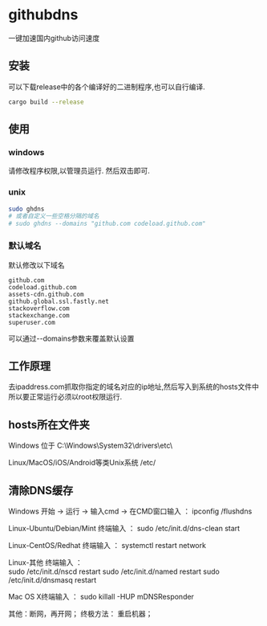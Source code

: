 # githubdns
一键加速国内github访问速度

## 安装
可以下载release中的各个编译好的二进制程序,也可以自行编译.
```bash
cargo build --release
```
## 使用
### windows
请修改程序权限,以管理员运行. 然后双击即可.
### unix
```bash
sudo ghdns
# 或者自定义一些空格分隔的域名
# sudo ghdns --domains "github.com codeload.github.com"
```
### 默认域名
默认修改以下域名
```
github.com
codeload.github.com
assets-cdn.github.com
github.global.ssl.fastly.net
stackoverflow.com
stackexchange.com
superuser.com
```
可以通过--domains参数来覆盖默认设置

## 工作原理
去ipaddress.com抓取你指定的域名对应的ip地址,然后写入到系统的hosts文件中
所以要正常运行必须以root权限运行.

## hosts所在文件夹
Windows 
位于 C:\Windows\System32\drivers\etc\

Linux/MacOS/iOS/Android等类Unix系统
/etc/

## 清除DNS缓存
Windows
开始 -> 运行 -> 输入cmd -> 在CMD窗口输入  ： ipconfig  /flushdns

Linux-Ubuntu/Debian/Mint
终端输入 ：  sudo /etc/init.d/dns-clean start

Linux-CentOS/Redhat
终端输入 ：  systemctl restart network

Linux-其他
终端输入 ：  
sudo /etc/init.d/nscd restart
sudo /etc/init.d/named restart
sudo /etc/init.d/dnsmasq restart

Mac OS X终端输入 ：  sudo killall -HUP mDNSResponder

其他：断网，再开网；
终极方法： 重启机器；
